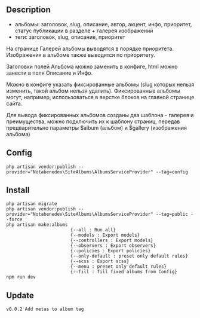 ## Description
- альбомы:
  заголовок, slug, описание, автор, акцент, инфо, приоритет, статус публикации  в разделе + галерея изображений
- теги:
  заголовок, slug, описание, приоритет

На странице Галерей альбомы выводятся в порядке приоритета. Изображения в альбоме также выводятся по приоритету.

Заголовки полей Альбома можно заменить в конфиге, html можно занести в поля Описание и Инфо.

Можно в конфиге указать фиксированные альбомы (slug которых нельзя изменить, такой альбом нельзя удалить).
Фиксированные альбомы могут, например, использоваться в верстке блоков на главной странице сайта. 

Для вывода фиксированных альбомов созданы два шаблона - галерея и преимущества, можно подключить их к шаблону страниц, передав предварительно параметры $album (альбом) и $gallery (изображения альбома)

## Config
    php artisan vendor:publish --provider="Notabenedev\SiteAlbums\AlbumsServiceProvider" --tag=config

## Install
    php artisan migrate
    php artisan vendor:publish --provider="Notabenedev\SiteAlbums\AlbumsServiceProvider" --tag=public --force
    php artisan make:albums
                            {--all : Run all}
                            {--models : Export models}
                            {--controllers : Export models}
                            {--observers : Export observers}
                            {--policies : Export policies}
                            {--only-default : preset only default rules}
                            {--scss : Export scss}
                            {--menu : preset only default rules}
                            {--fill : fill fixed albums from Config}
    npm run dev

## Update
    v0.0.2 Add metas to album tag